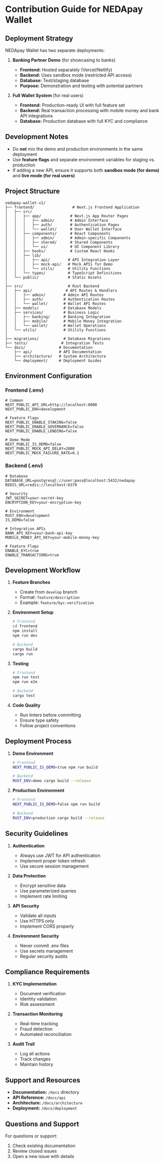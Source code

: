 # Contribution Guide for NEDApay Wallet

## Deployment Strategy

NEDApay Wallet has two separate deployments:  

1. **Banking Partner Demo** (for showcasing to banks)  
   - **Frontend:** Hosted separately (Vercel/Netlify)  
   - **Backend:** Uses sandbox mode (restricted API access)  
   - **Database:** Test/staging database  
   - **Purpose:** Demonstration and testing with potential partners  

2. **Full Wallet System** (for real users)  
   - **Frontend:** Production-ready UI with full feature set  
   - **Backend:** Real transaction processing with mobile money and bank API integrations  
   - **Database:** Production database with full KYC and compliance  

## Development Notes
- Do **not** mix the demo and production environments in the same deployment
- Use **feature flags** and separate environment variables for staging vs. production
- If adding a new API, ensure it supports both **sandbox mode (for demo)** and **live mode (for real users)**

## Project Structure

```
nedapay-wallet-v1/
├── frontend/                 # Next.js Frontend Application
│   ├── src/
│   │   ├── app/             # Next.js App Router Pages
│   │   │   ├── admin/       # Admin Interface
│   │   │   ├── auth/        # Authentication Pages
│   │   │   └── wallet/      # User Wallet Interface
│   │   ├── components/      # React Components
│   │   │   ├── admin/       # Admin-specific Components
│   │   │   ├── shared/      # Shared Components
│   │   │   └── ui/          # UI Component Library
│   │   ├── hooks/           # Custom React Hooks
│   │   ├── lib/            
│   │   │   ├── api/        # API Integration Layer
│   │   │   ├── mock-api/   # Mock APIs for Demo
│   │   │   └── utils/      # Utility Functions
│   │   └── types/          # TypeScript Definitions
│   └── public/             # Static Assets
│
├── src/                    # Rust Backend
│   ├── api/               # API Routes & Handlers
│   │   ├── admin/        # Admin API Routes
│   │   ├── auth/         # Authentication Routes
│   │   └── wallet/       # Wallet API Routes
│   ├── models/           # Database Models
│   ├── services/         # Business Logic
│   │   ├── banking/      # Banking Integration
│   │   ├── mobile/       # Mobile Money Integration
│   │   └── wallet/       # Wallet Operations
│   └── utils/            # Utility Functions
│
├── migrations/           # Database Migrations
├── tests/               # Integration Tests
└── docs/               # Documentation
    ├── api/            # API Documentation
    ├── architecture/   # System Architecture
    └── deployment/     # Deployment Guides
```

## Environment Configuration

### Frontend (.env)
```env
# Common
NEXT_PUBLIC_API_URL=http://localhost:8000
NEXT_PUBLIC_ENV=development

# Feature Flags
NEXT_PUBLIC_ENABLE_STAKING=false
NEXT_PUBLIC_ENABLE_GOVERNANCE=false
NEXT_PUBLIC_ENABLE_LENDING=false

# Demo Mode
NEXT_PUBLIC_IS_DEMO=false
NEXT_PUBLIC_MOCK_API_DELAY=2000
NEXT_PUBLIC_MOCK_FAILURE_RATE=0.1
```

### Backend (.env)
```env
# Database
DATABASE_URL=postgresql://user:pass@localhost:5432/nedapay
REDIS_URL=redis://localhost:6379

# Security
JWT_SECRET=your-secret-key
ENCRYPTION_KEY=your-encryption-key

# Environment
RUST_ENV=development
IS_DEMO=false

# Integration APIs
BANK_API_KEY=your-bank-api-key
MOBILE_MONEY_API_KEY=your-mobile-money-key

# Feature Flags
ENABLE_KYC=true
ENABLE_TRANSACTIONS=true
```

## Development Workflow

1. **Feature Branches**
   - Create from `develop` branch
   - Format: `feature/description`
   - Example: `feature/kyc-verification`

2. **Environment Setup**
   ```bash
   # Frontend
   cd frontend
   npm install
   npm run dev

   # Backend
   cargo build
   cargo run
   ```

3. **Testing**
   ```bash
   # Frontend
   npm run test
   npm run e2e

   # Backend
   cargo test
   ```

4. **Code Quality**
   - Run linters before committing
   - Ensure type safety
   - Follow project conventions

## Deployment Process

1. **Demo Environment**
   ```bash
   # Frontend
   NEXT_PUBLIC_IS_DEMO=true npm run build
   
   # Backend
   RUST_ENV=demo cargo build --release
   ```

2. **Production Environment**
   ```bash
   # Frontend
   NEXT_PUBLIC_IS_DEMO=false npm run build
   
   # Backend
   RUST_ENV=production cargo build --release
   ```

## Security Guidelines

1. **Authentication**
   - Always use JWT for API authentication
   - Implement proper token refresh
   - Use secure session management

2. **Data Protection**
   - Encrypt sensitive data
   - Use parameterized queries
   - Implement rate limiting

3. **API Security**
   - Validate all inputs
   - Use HTTPS only
   - Implement CORS properly

4. **Environment Security**
   - Never commit .env files
   - Use secrets management
   - Regular security audits

## Compliance Requirements

1. **KYC Implementation**
   - Document verification
   - Identity validation
   - Risk assessment

2. **Transaction Monitoring**
   - Real-time tracking
   - Fraud detection
   - Automated reconciliation

3. **Audit Trail**
   - Log all actions
   - Track changes
   - Maintain history

## Support and Resources

- **Documentation:** `/docs` directory
- **API Reference:** `/docs/api`
- **Architecture:** `/docs/architecture`
- **Deployment:** `/docs/deployment`

## Questions and Support

For questions or support:
1. Check existing documentation
2. Review closed issues
3. Open a new issue with details
